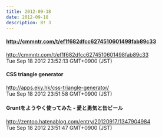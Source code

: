 ```yaml
---
title: 2012-09-18
date: 2012-09-18
description: B! 3
---
```


#### http://cmmntr.com/t/ef1f682dfcc6274510601498fab89c33
http://cmmntr.com/t/ef1f682dfcc6274510601498fab89c33<br>
Tue Sep 18 2012 23:52:13 GMT+0900 (JST)<br>


#### CSS triangle generator
http://apps.eky.hk/css-triangle-generator/<br>
Tue Sep 18 2012 23:51:58 GMT+0900 (JST)<br>


#### Gruntをようやく使ってみた - 愛と勇気と缶ビール
http://zentoo.hatenablog.com/entry/20120917/1347904984<br>
Tue Sep 18 2012 23:51:47 GMT+0900 (JST)<br>


